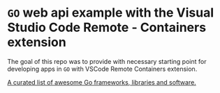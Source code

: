 # `GO` web api example with the Visual Studio Code Remote - Containers extension
The goal of this repo was to provide with necessary starting point for developing apps in `GO` with VSCode Remote Containers extension.

[A curated list of awesome Go frameworks, libraries and software.](https://github.com/avelino/awesome-go)